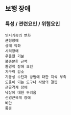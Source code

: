 ## 보행 장애




### 특성 / 관련요인 / 위험요인

>                

    인지기능의 변화
    균형장애
    상태 악화
    시력장애
    우울한 기분
    불충분한 근력
    환경적 장애 요인
    지구력 감소
    기동성 수단과 방법에 대한 지식 부족
    도움이 되는 도구나 사람의 결핍
    근골격계 장애
    낙상에 대한 두려움
    신경근육계 장애
    비만
    통증

